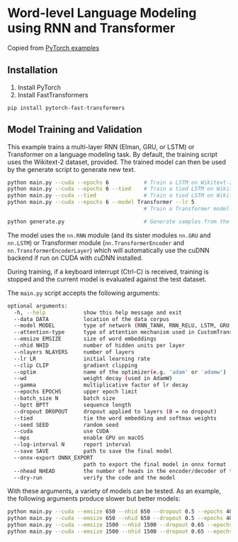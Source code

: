 # Word-level Language Modeling using RNN and Transformer

Copied from [PyTorch examples](https://github.com/pytorch/examples/tree/main/word_language_model)

## Installation
1. Install PyTorch
2. Install FastTransformers
```
pip install pytorch-fast-transformers
```

## Model Training and Validation
This example trains a multi-layer RNN (Elman, GRU, or LSTM) or Transformer on a language modeling task. By default, the training script uses the Wikitext-2 dataset, provided.
The trained model can then be used by the generate script to generate new text.

```bash
python main.py --cuda --epochs 6           # Train a LSTM on Wikitext-2 with CUDA.
python main.py --cuda --epochs 6 --tied    # Train a tied LSTM on Wikitext-2 with CUDA.
python main.py --cuda --tied               # Train a tied LSTM on Wikitext-2 with CUDA for 40 epochs.
python main.py --cuda --epochs 6 --model Transformer --lr 5
                                           # Train a Transformer model on Wikitext-2 with CUDA.

python generate.py                         # Generate samples from the default model checkpoint.
```

The model uses the `nn.RNN` module (and its sister modules `nn.GRU` and `nn.LSTM`) or Transformer module (`nn.TransformerEncoder` and `nn.TransformerEncoderLayer`) which will automatically use the cuDNN backend if run on CUDA with cuDNN installed.

During training, if a keyboard interrupt (Ctrl-C) is received, training is stopped and the current model is evaluated against the test dataset.

The `main.py` script accepts the following arguments:

```bash
optional arguments:
  -h, --help            show this help message and exit
  --data DATA           location of the data corpus
  --model MODEL         type of network (RNN_TANH, RNN_RELU, LSTM, GRU, Transformer, CustomTransformer)
  --attention-type      type of attention mechanism used in CustomTransformer (e.g. 'full', 'additive', 'linear', etc.)
  --emsize EMSIZE       size of word embeddings
  --nhid NHID           number of hidden units per layer
  --nlayers NLAYERS     number of layers
  --lr LR               initial learning rate
  --clip CLIP           gradient clipping
  --optim               name of the optimizer(e.g. 'adam' or 'adamw')
  --wd                  weight decay (used in AdamW)
  --gamma               multiplicative factor of lr decay
  --epochs EPOCHS       upper epoch limit
  --batch_size N        batch size
  --bptt BPTT           sequence length
  --dropout DROPOUT     dropout applied to layers (0 = no dropout)
  --tied                tie the word embedding and softmax weights
  --seed SEED           random seed
  --cuda                use CUDA
  --mps                 enable GPU on macOS
  --log-interval N      report interval
  --save SAVE           path to save the final model
  --onnx-export ONNX_EXPORT
                        path to export the final model in onnx format
  --nhead NHEAD         the number of heads in the encoder/decoder of the transformer model
  --dry-run             verify the code and the model
```

With these arguments, a variety of models can be tested.
As an example, the following arguments produce slower but better models:

```bash
python main.py --cuda --emsize 650 --nhid 650 --dropout 0.5 --epochs 40
python main.py --cuda --emsize 650 --nhid 650 --dropout 0.5 --epochs 40 --tied
python main.py --cuda --emsize 1500 --nhid 1500 --dropout 0.65 --epochs 40
python main.py --cuda --emsize 1500 --nhid 1500 --dropout 0.65 --epochs 40 --tied
```
